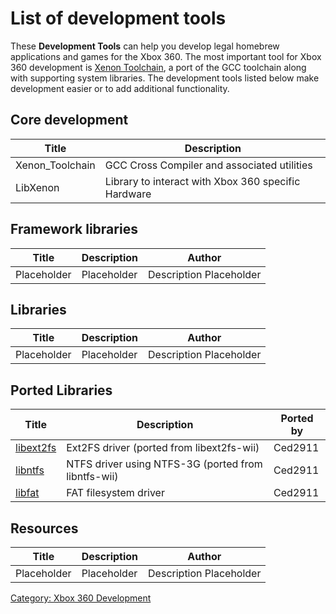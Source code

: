 # List of development tools

These **Development Tools** can help you develop legal homebrew
applications and games for the Xbox 360. The most important tool for
Xbox 360 development is [Xenon Toolchain](../Xenon_Toolchain), a
port of the GCC toolchain along with supporting system libraries. The
development tools listed below make development easier or to add
additional
functionality.

## Core development

| Title            | Description                                        |
| ---------------- | -------------------------------------------------- |
| Xenon_Toolchain  | GCC Cross Compiler and associated utilities        |
| LibXenon         | Library to interact with Xbox 360 specific Hardware |

## Framework libraries

| Title           | Description     | Author                  |
| --------------- | --------------- | ----------------------- |
| Placeholder     | Placeholder     | Description Placeholder |

## Libraries

| Title           | Description     | Author                  |
| --------------- | --------------- | ----------------------- |
| Placeholder     | Placeholder     | Description Placeholder |

## Ported Libraries

| Title                                                        | Description                                         | Ported by |
| ------------------------------------------------------------ | --------------------------------------------------- | --------- |
| [libext2fs](https://github.com/LibXenonProject/ext2fs-xenon) | Ext2FS driver (ported from libext2fs-wii)           | Ced2911   |
| [libntfs](https://github.com/LibXenonProject/ntfs-xenon)     | NTFS driver using NTFS-3G (ported from libntfs-wii) | Ced2911   |
| [libfat](https://github.com/LibXenonProject/fat-xenon)       | FAT filesystem driver                               | Ced2911   |

## Resources

| Title           | Description     | Author                  |
| --------------- | --------------- | ----------------------- |
| Placeholder    | Placeholder      | Description Placeholder |

[Category: Xbox 360 Development](../Category_Xbox360_Development)
